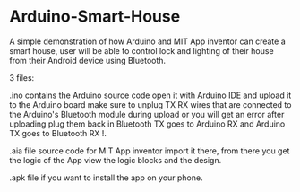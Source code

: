 # Arduino-Smart-House
A simple demonstration of how Arduino and MIT App inventor can create a smart house, user will be able to control lock and lighting of their house from their Android device using Bluetooth.

3 files:

.ino contains the Arduino source code open it with Arduino IDE and upload it to the Arduino board make sure to unplug TX RX wires that are connected to the Arduino's Bluetooth module during upload or you will get an error after uploading plug them back in Bluetooth TX goes to Arduino RX and Arduino TX goes to Bluetooth RX !. 

.aia file source code for MIT App inventor import it there, from there you get the logic of the App view the logic blocks and the design. 

.apk file if you want to install the app on your phone.
